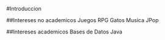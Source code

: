 #Introduccion 

##Intereses no academicos 
Juegos RPG
Gatos 
Musica JPop 

##Intereses academicos 
Bases de Datos
Java 
